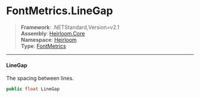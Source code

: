 # FontMetrics.LineGap

> **Framework**: .NETStandard,Version=v2.1  
> **Assembly**: [Heirloom.Core][0]  
> **Namespace**: [Heirloom][0]  
> **Type**: [FontMetrics][1]  

--------------------------------------------------------------------------------

#### LineGap

The spacing between lines.

```cs
public float LineGap
```

[0]: ../Heirloom.Core.md
[1]: Heirloom.FontMetrics.md
